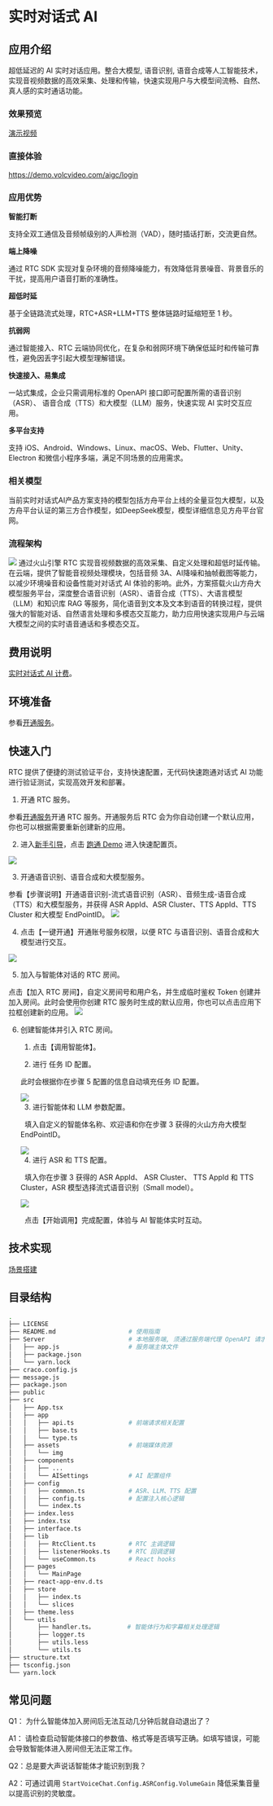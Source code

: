 # 实时对话式 AI

## 应用介绍

超低延迟的 AI 实时对话应用。整合大模型, 语音识别, 语音合成等人工智能技术，实现音视频数据的高效采集、处理和传输，快速实现用户与大模型间流畅、自然、真人感的实时通话功能。

### 效果预览

[演示视频](https://portal.volccdn.com/obj/volcfe/cloud-universal-doc/upload_5a2661e94d2474b95a54475798558b66.mp4)

### 直接体验

https://demo.volcvideo.com/aigc/login

### 应用优势

**智能打断**

支持全双工通信及音频帧级别的人声检测（VAD），随时插话打断，交流更自然。

**端上降噪**

通过 RTC SDK 实现对复杂环境的音频降噪能力，有效降低背景噪音、背景音乐的干扰，提高用户语音打断的准确性。

**超低时延**

基于全链路流式处理，RTC+ASR+LLM+TTS 整体链路时延缩短至 1 秒。

**抗弱网**

通过智能接入、RTC 云端协同优化，在复杂和弱网环境下确保低延时和传输可靠性，避免因丢字引起大模型理解错误。

**快速接入、易集成**

一站式集成，企业只需调用标准的 OpenAPI 接口即可配置所需的语音识别（ASR）、 语音合成（TTS）和大模型（LLM）服务，快速实现 AI 实时交互应用。

**多平台支持**

支持 iOS、Android、Windows、Linux、macOS、Web、Flutter、Unity、Electron 和微信小程序多端，满足不同场景的应用需求。


### 相关模型

当前实时对话式AI产品方案支持的模型包括方舟平台上线的全量豆包大模型，以及方舟平台认证的第三方合作模型，如DeepSeek模型，模型详细信息见方舟平台官网。

### 流程架构

![](./assets/0.jpg)
通过火山引擎 RTC 实现音视频数据的高效采集、自定义处理和超低时延传输。在云端，提供了智能音视频处理模块，包括音频 3A、AI降噪和抽帧截图等能力，以减少环境噪音和设备性能对对话式 AI 体验的影响。此外，方案搭载火山方舟大模型服务平台，深度整合语音识别（ASR）、语音合成（TTS）、大语言模型（LLM）和知识库 RAG 等服务，简化语音到文本及文本到语音的转换过程，提供强大的智能对话、自然语言处理和多模态交互能力，助力应用快速实现用户与云端大模型之间的实时语音通话和多模态交互。

## 费用说明

[实时对话式 AI 计费](https://www.volcengine.com/docs/6348/1392584)。

## 环境准备

参看[开通服务](https://www.volcengine.com/docs/6348/1315561)。

## 快速入门

RTC 提供了便捷的测试验证平台，支持快速配置，无代码快速跑通对话式 AI 功能进行验证测试，实现高效开发和部署。

1. 开通 RTC 服务。
	

参看[开通服务](https://www.volcengine.com/docs/6348/69865)开通 RTC 服务。开通服务后 RTC 会为你自动创建一个默认应用，你也可以根据需要重新创建新的应用。

2. 进入[新手引导](https://console.volcengine.com/rtc/guide?)，点击 [跑通 Demo](https://console.volcengine.com/rtc/guide?) 进入快速配置页。
	

<img src="./assets/1.png" style="max-width: 50%; height: auto;">

3. 开通语音识别、语音合成和大模型服务。
	

参看【步骤说明】开通语音识别-流式语音识别（ASR）、音频生成-语音合成（TTS）和大模型服务，并获得 ASR AppId、ASR Cluster、TTS AppId、TTS Cluster 和大模型 EndPointID。
<img src="./assets/2.png" style="max-width: 70%; height: auto;">

4. 点击【一键开通】开通账号服务权限，以便 RTC 与语音识别、语音合成和大模型进行交互。
	
<img src="./assets/3.png" style="max-width: 70%; height: auto;">

5. 加入与智能体对话的 RTC 房间。
	

点击【加入 RTC 房间】，自定义房间号和用户名，并生成临时鉴权 Token 创建并加入房间。此时会使用你创建 RTC 服务时生成的默认应用，你也可以点击应用下拉框创建新的应用。
<img src="https://portal.volccdn.com/obj/volcfe/cloud-universal-doc/upload_0b2b708f33e3e431c92fc0ca5e84f178.png" style="max-width: 70%; height: auto;">

6. 创建智能体并引入 RTC 房间。
	1. 点击【调用智能体】。
		
	2. 进行 任务 ID 配置。

	此时会根据你在步骤 5 配置的信息自动填充任务 ID 配置。

	<img src="./assets/5.png" style="max-width: 50%; height: auto;">

	3. 进行智能体和 LLM 参数配置。

	  填入自定义的智能体名称、欢迎语和你在步骤 3 获得的火山方舟大模型 EndPointID。

	<img src="./assets/6.png" style="max-width: 50%; height: auto;">

	4. 进行 ASR 和 TTS 配置。

	  填入你在步骤 3 获得的 ASR AppId、 ASR Cluster、 TTS AppId 和 TTS Cluster，ASR 模型选择流式语音识别（Small model）。

	<img src="./assets/7.png" style="max-width: 50%; height: auto;">

	  点击【开始调用】完成配置，体验与 AI 智能体实时互动。


## 技术实现

[场景搭建](https://www.volcengine.com/docs/6348/1310560)

## 目录结构

```Bash
.
├── LICENSE
├── README.md                    # 使用指南
├── Server                       # 本地服务端, 须通过服务端代理 OpenAPI 请求
│   ├── app.js                   # 服务端主体文件
│   ├── package.json
│   └── yarn.lock
├── craco.config.js
├── message.js
├── package.json
├── public
├── src
│   ├── App.tsx
│   ├── app
│   │   ├── api.ts               # 前端请求相关配置
│   │   ├── base.ts
│   │   └── type.ts
│   ├── assets                   # 前端媒体资源
│   │   └── img
│   ├── components
│   │   ├── ...
│   │   └── AISettings           # AI 配置组件
│   ├── config
│   │   ├── common.ts            # ASR、LLM、TTS 配置
│   │   ├── config.ts            # 配置注入核心逻辑
│   │   └── index.ts
│   ├── index.less
│   ├── index.tsx
│   ├── interface.ts
│   ├── lib
│   │   ├── RtcClient.ts         # RTC 主调逻辑
│   │   ├── listenerHooks.ts     # RTC 回调逻辑
│   │   └── useCommon.ts         # React hooks
│   ├── pages
│   │   └── MainPage
│   ├── react-app-env.d.ts
│   ├── store
│   │   ├── index.ts
│   │   └── slices
│   ├── theme.less
│   └── utils
│       ├── handler.ts。         # 智能体行为和字幕相关处理逻辑
│       ├── logger.ts
│       ├── utils.less
│       └── utils.ts
├── structure.txt
├── tsconfig.json
└── yarn.lock
```

## 常见问题

Q1： 为什么智能体加入房间后无法互动几分钟后就自动退出了？

A1： 请检查启动智能体接口的参数值、格式等是否填写正确。如填写错误，可能会导致智能体进入房间但无法正常工作。

Q2：总是要大声说话智能体才能识别到我？

A2：可通过调用 `StartVoiceChat.Config.ASRConfig.VolumeGain` 降低采集音量以提高识别的灵敏度。